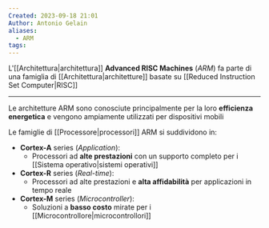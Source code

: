 ```yaml
---
Created: 2023-09-18 21:01
Author: Antonio Gelain
aliases:
  - ARM
tags:
---
```

L'[[Architettura|architettura]] **Advanced RISC Machines** (*ARM*) fa parte di una famiglia di [[Architettura|architetture]] basate su [[Reduced Instruction Set Computer|RISC]]

---

Le architetture ARM sono conosciute principalmente per la loro **efficienza energetica** e vengono ampiamente utilizzati per dispositivi mobili

Le famiglie di [[Processore|processori]] ARM si suddividono in:
- **Cortex-A** series (*Application*):
	- Processori ad **alte prestazioni** con un supporto completo per i [[Sistema operativo|sistemi operativi]]
- **Cortex-R** series (*Real-time*):
	- Processori ad alte prestazioni e **alta affidabilità** per applicazioni in tempo reale
- **Cortex-M** series (*Microcontroller*):
	- Soluzioni a **basso costo** mirate per i [[Microcontrollore|microcontrollori]]